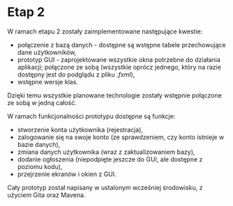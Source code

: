 # Etap 2

W ramach etapu 2 zostały zaimplementowane następujące kwestie:
- połączenie z bazą danych - dostępne są wstępne tabele przechowujące dane użytkowników,
- prototyp GUI - zaprojektowane wszystkie okna potrzebne do działania aplikacji; połączone ze sobą (wszystkie oprócz jednego, który na razie dostępny jest do podglądu z pliku *.fxml*),
- wstępne wersje klas.

Dzięki temu wszystkie planowane technologie zostały wstępnie połączone ze sobą w jedną całość.

W ramach funkcjonalności prototypu dostępne są funkcje:
- stworzenie konta użytkownika (rejestracja),
- zalogowanie się na swoje konto (ze sprawdzeniem, czy konto istnieje w bazie danych),
- zmiana danych użytkownika (wraz z zaktualizowaniem bazy),
- dodanie ogłoszenia (niepodpięte jeszcze do GUI, ale dostępne z poziomu kodu),
- przejrzenie ekranów i okien z GUI.

Cały prototyp został napisany w ustalonym wcześniej środowisku, z użyciem Gita oraz Mavena.
